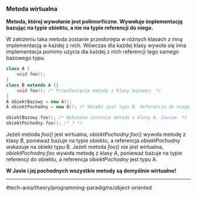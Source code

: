 ### Metoda wirtualna
**Metoda, której wywołanie jest polimorficzne. Wywołuje implementację bazując na typie obiektu, a nie na typie referencji do niego.**

W założeniu taka metoda zostanie przesłonięta w różnych klasach z inną implementacją w każdej z nich. Wówczas dla każdej klasy wywoła się inna implementacja pomimo użycia dla każdej z nich referencji tego samego bazowego typu.

```java
class A {			
	void foo();			
}		
class B extends A {}
	void foo(); /* Przesłonięcie metody z klasy bazowej. */
}
A obiektBazowy = new A();
A obiektPochodny = new B(); /* Obiekt jest typu B. Referencja do niego - typu A. */

obiektBazowy.foo(); /* Wykonana zostanie metoda z klasy A. Zawsze. */
obiektPochodny.foo(); /* ? */
```
Jeżeli metoda _foo()_ jest wirtualna, _obiektPochodny.foo()_ wywoła metodę z klasy _B_, ponieważ bazuje na typie obiektu, a referencja _obiektPochodny_ wskazuje na obiekt typu B.
Jeżeli metoda _foo()_ nie jest wirtualna, _obiektPochodny.foo_ wywoła metodę z klasy _A_, ponieważ bazuje na typie referencji do obiektu, a referencja _obiektPochodny_ jest typu A.

**W Javie i jej pochodnych wszystkie metody są domyślnie wirtualne!**

---
#tech-area/theory/programming-paradigms/object-oriented 